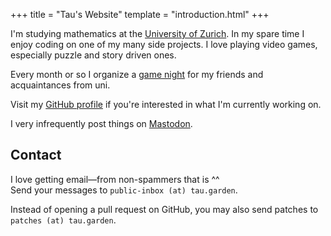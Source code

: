 +++
title = "Tau's Website"
template = "introduction.html"
+++

I'm studying mathematics at the [University of Zurich][UZH].
In my spare time I enjoy coding on one of my many side projects. I love playing
video games, especially puzzle and story
driven ones.

Every month or so I organize a [game night]
for my friends and acquaintances from uni.

Visit my [GitHub profile] if you're interested
in what I'm currently working on.

I very infrequently post things on [Mastodon].

## Contact

I love getting email—from non-spammers that is ^^ \
Send your messages to `public-inbox (at) tau.garden`. 

Instead of opening a pull request on GitHub,
you may also send patches to `patches (at) tau.garden`.

[UZH]: https://uzh.ch
[game night]: https://game-night.tau.garden
[GitHub profile]: https://github.com/bash
[Mastodon]: https://hachyderm.io/@tautropfli
